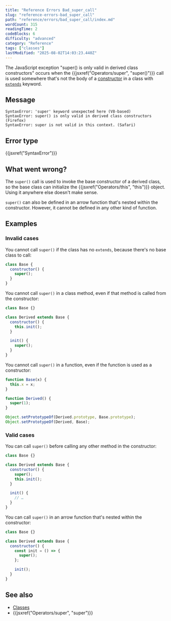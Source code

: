 ```yaml
---
title: "Reference Errors Bad_super_call"
slug: "reference-errors-bad_super_call"
path: "reference/errors/bad_super_call/index.md"
wordCount: 315
readingTime: 2
codeBlocks: 6
difficulty: "advanced"
category: "Reference"
tags: ["classes"]
lastModified: "2025-08-02T14:03:23.440Z"
---
```



The JavaScript exception "super() is only valid in derived class constructors" occurs when the {{jsxref("Operators/super", "super()")}} call is used somewhere that's not the body of a [constructor](/en-US/docs/Web/JavaScript/Reference/Classes/constructor) in a class with [`extends`](/en-US/docs/Web/JavaScript/Reference/Classes/extends) keyword.

## Message

```plain
SyntaxError: 'super' keyword unexpected here (V8-based)
SyntaxError: super() is only valid in derived class constructors (Firefox)
SyntaxError: super is not valid in this context. (Safari)
```

## Error type

{{jsxref("SyntaxError")}}

## What went wrong?

The `super()` call is used to invoke the base constructor of a derived class, so the base class can initialize the {{jsxref("Operators/this", "this")}} object. Using it anywhere else doesn't make sense.

`super()` can also be defined in an arrow function that's nested within the constructor. However, it cannot be defined in any other kind of function.

## Examples

### Invalid cases

You cannot call `super()` if the class has no `extends`, because there's no base class to call:

```js example-bad
class Base {
  constructor() {
    super();
  }
}
```

You cannot call `super()` in a class method, even if that method is called from the constructor:

```js example-ba
class Base {}

class Derived extends Base {
  constructor() {
    this.init();
  }

  init() {
    super();
  }
}
```

You cannot call `super()` in a function, even if the function is used as a constructor:

```js example-bad
function Base(x) {
  this.x = x;
}

function Derived() {
  super(1);
}

Object.setPrototypeOf(Derived.prototype, Base.prototype);
Object.setPrototypeOf(Derived, Base);
```

### Valid cases

You can call `super()` before calling any other method in the constructor:

```js example-good
class Base {}

class Derived extends Base {
  constructor() {
    super();
    this.init();
  }

  init() {
    // …
  }
}
```

You can call `super()` in an arrow function that's nested within the constructor:

```js example-good
class Base {}

class Derived extends Base {
  constructor() {
    const init = () => {
      super();
    };

    init();
  }
}
```

## See also

- [Classes](/en-US/docs/Web/JavaScript/Reference/Classes)
- {{jsxref("Operators/super", "super")}}
